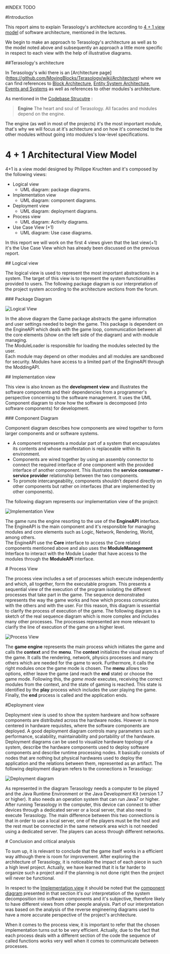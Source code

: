 #INDEX TODO


#Introduction

This report aims to explain Terasology's architecture according to [4 + 1 view model](http://www.sjaaklaan.com/?e=137) of software architecture, mentioned in the lectures. 

We begin to make an approach to Terasology's architecture as well as to the model noted above and subsequently an approach a little more specific in respect to each view with the help of illustrative diagrams.

##Terasology's architecture

In Terasology's wiki there is an [Architecture page] (https://github.com/MovingBlocks/Terasology/wiki/Architecture) where we can find references to [Block Architecture](https://github.com/MovingBlocks/Terasology/wiki/Block-architecture), [Entity System Architecture](https://github.com/MovingBlocks/Terasology/wiki/Entity-System-Architecture), [Events and Systems](https://github.com/MovingBlocks/Terasology/wiki/Events-and-Systems) as well as references to other modules's architecture.

As mentioned in the [Codebase Strucutre](https://github.com/MovingBlocks/Terasology/wiki/Codebase-Structure) :

>**Engine** The heart and soul of Terasology. All facades and modules depend on the engine.

The engine (as well in most of the projects) it's the most important module, that's why we will focus at it's achitecture and on how it's connected to the other modules without going into modules's low-level specifications.


# 4 + 1 Architectural View Model

4+1 is a view model designed by Philippe Kruchten and it's composed by the following views:
* Logical view
  * UML diagram: package diagrams.
* Implementation view
  * UML diagram: component diagrams.
* Deployment view
  * UML diagram: deployment diagrams.
* Process view
  * UML diagram: Activity diagrams.
* Use Case View (+1)
  * UML diagram: Use case diagrams.

In this report we will work on the first 4 views given that the last view(+1) it's the Use Case View which has already been discussed on the previous report.

<a name="Logical"/>
## Logical view

The logical view is used to represent the most important abstractions in a system. The target of this view is to represent the system functionalities provided to users. 
The following package diagram is our interpretation of the project system according to the architecture sections from the forum.

<a name="Package"/>
### Package Diagram

![Logical View](https://github.com/dimamo5/Terasology/blob/sergio/ESOF-DOCS/Software%20Architecture/images/pack.png)

In the above diagram the Game package abstracts the game information and user settings needed to begin the game. This package is dependent on the EngineAPI which deals with the game loop, communication between all the core elements (show on the left side of the diagram) and with module managing. <br>The ModuleLoader is responsible for loading the modules selected by the user.<br> Each module may depend on other modules and all modules are sandboxed for security. Modules have access to a limited part of the EngineAPI through the ModdingAPI.


<a name="Implementação"/>
## Implementation view

This view is also known as the **development view** and illustrates the software components and their dependencies from a programmer's perspective concerning to the software management. It uses the UML Component diagram to show how the software is decomposed (into software components) for development.

<a name="Component"/>
### Component Diagram

Component diagram describes how components are wired together to form larger components and or software systems. 

* A component represents a modular part of a system that encapsulates its contents and whose manifestation is replaceable within its environment.
* Components are wired together by using an assembly connector to connect the required interface of one component with the provided interface of another component. This illustrates the **service consumer - service provider** relationship between the two components.
* To promote intercangeability, components shouldn’t depend directly on other components but rather on interfaces (that are implemented by other components).


The following diagram represents our implementation view of the project:

![Implementation View](https://github.com/dimamo5/Terasology/blob/sergio/ESOF-DOCS/Software%20Architecture/images/cmp.png)

The game runs the engine resorting to the use of the **EngineAPI** interface. The EngineAPI is the main component and it's responsible for managing modules and core elements such as Logic, Network, Rendering, World, among others.<br>
The EngineAPI use the **Core** interface to access the Core related components mentioned above and also uses the **ModuleManagement** Interface to interact with the Module Loader that have access to the modules through the **ModuleAPI** interface. 

<a name="Process"/>
# Process View

The process view includes a set of processes which execute independently and which, all together, form the executable program. This presents a sequential view of the execution of the program isolating the different processes that take part in the game. The sequence demonstrated represents the way the game works and how which process comunicates with the others and with the user. For this reason, this diagram is essential to clarify the process of execution of the game. The following diagram is a sketch of the real sequence diagram which is more complex and includes many other processes. The processes represented are more relevant to clarify the line of execution of the game on a higher level.

![Process View](https://github.com/dimamo5/Terasology/blob/Filipa/ESOF-DOCS/images/sequenceDiagram.png)

The **game engine** represents the main process which initiates the game and calls the **context** and the **menu**. The **context** initializes the visual aspects of the game. It calls the rendering, network, physics processes and many others which are needed for the game to work. Furthermore, it calls the right modules once the game mode is chosen. The **menu** allows two options, either leave the game (and reach the **end** state) or choose the game mode. Following this, the *game mode* executes, receiving the correct modules from the context, and the state of gaming is reached. This state is identified by the **play** process which includes the user playing the game. Finally, the **end** process is called and the application ends.

#Deployment view

Deployment view is used to show the system hardware and how software components are distributed across the hardware nodes. 
However is more centered in hardware requisites, where the software components are deployed. 
A good deployment diagram controls many parameters such as performance, scalability, maintainability and portability of the hardware.
Deployment diagrams can be used to visualize hardware topology of a system, describe the hardware components used to deploy software components 
and describe runtime processing nodes. It basically consists of nodes that are nothing but physical hardwares used to deploy the application and 
the relations between them, represented as an artifact.
The following deployment diagram refers to the connections in Terasology:

![Deployment diagram](https://github.com/dimamo5/Terasology/blob/develop/ESOF-DOCS/images/DV.png)

As represented in the diagram Terasology needs a computer to be played and the Java Runtime Environment or the Java Development Kit (version 1.7 or higher). 
It also needs an operation system that can run Java7 or higher. 
After running Terasology in the computer, this device can connect to other devices through a dedicated server or a local server, that also need to execute Terasology.
The main difference between this two connections is that in order to use a local server, one of the players must be the host and the rest 
must be connected in the same network area wich is not needed using a dedicated server. The players can acess through different networks. 


<a name="Conclusao"/>
# Conclusion and critical analysis

To sum up, it is relevant to conclude that the game itself works in a efficient way although there is room for improvement. After exploring the architecture of Terasology, it is noticeable the impact of each piece in such a high level project. Actually, we have learned that it is far harder to organize such a project and if the planning is not done right then the project will never be functional.

In respect to the [Implementation view](#Implementação) it should be noted that the [component diagram](#Component) presented in that section it's our interpretation of the system decomposition into software components and it's subjective, therefore likely to have different views from other people analysis. Part of our interpretation was based on the analysis of the reverse engineering diagrams used to have a more accurate perspective of the project's architecture. 

When it comes to the process view, it is important to refer that the chosen implementation turns out to be very efficient. Actually, due to the fact that each process deals with a different section of the code the sequence of called functions works very well when it comes to communicate between processes. 



